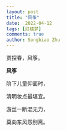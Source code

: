 ```yaml
---
layout: post
title: "风筝"
date:  2022-04-12
tags: [红楼梦]
comments: true
author: Songbiao Zhu
---
```


贾探春，风筝。

<!-- more -->



**风筝**



阶下儿童仰面时，

清明妆点最堪宜。

游丝一断混无力，

莫向东风怨别离。